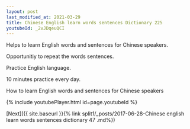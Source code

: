 ```yaml
---
layout: post
last_modified_at: 2021-03-29
title: Chinese English learn words sentences Dictionary 225 
youtubeId: _2vJDqeuQCI
---
```

 
 
Helps to learn English words and sentences for Chinese speakers.

Opportunitiy to repeat the words sentences. 

Practice English language. 
 
10 minutes practice every day. 
 
How to learn English words and sentences for Chinese speakers 
 
{% include youtubePlayer.html id=page.youtubeId %}
 
 
[Next]({{ site.baseurl }}{% link  split1/_posts/2017-06-28-Chinese english learn words sentences dictionary 47 .md%})
 
